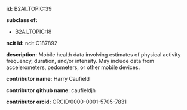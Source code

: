 **id:** B2AI_TOPIC:39

**subclass of:**

- [B2AI_TOPIC:18](../DataTopic.markdown)

**ncit id:** ncit:C187892

**description:** Mobile health data involving estimates of physical activity frequency, duration, and/or intensity. May include data from accelerometers, pedometers, or other mobile devices.

**contributor name:** Harry Caufield

**contributor github name:** caufieldjh

**contributor orcid:** ORCID:0000-0001-5705-7831
